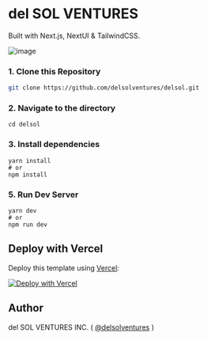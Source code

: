 # del SOL VENTURES

Built with Next.js, NextUI & TailwindCSS.

![image](https://storageapi.fleek.co/20626237-8360-4375-83b2-2294cdded30d-bucket/img/delsolendlesssummer.png)

### 1\. Clone this Repository

```bash
git clone https://github.com/delsolventures/delsol.git
```

### 2\. Navigate to the directory

```
cd delsol
```

### 3\. Install dependencies

```
yarn install
# or
npm install
```

### 5\. Run Dev Server

```
yarn dev
# or
npm run dev
```

## Deploy with Vercel

Deploy this template using [Vercel](https://vercel.com?utm_source=github&utm_medium=readme&utm_campaign=next-example):

[![Deploy with Vercel](https://vercel.com/button)](https://vercel.com/new/git/external?repository-url=https://github.com/delsolventures/delsol)

## Author

del SOL VENTURES INC. ( [@delsolventures](https://delsolventures.nft/) )
